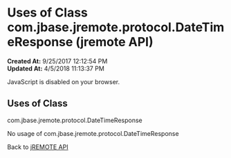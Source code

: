 # Uses of Class com.jbase.jremote.protocol.DateTimeResponse (jremote API)

**Created At:** 9/25/2017 12:12:54 PM  
**Updated At:** 4/5/2018 11:13:37 PM  

<!--<br>    try {<br>        if (location.href.indexOf('is-external=true') == -1) {<br>            parent.document.title="Uses of Class com.jbase.jremote.protocol.DateTimeResponse (jremote   API)";<br>        }<br>    }<br>    catch(err) {<br>    }<br>//-->
JavaScript is disabled on your browser.



<!--<br>  allClassesLink = document.getElementById("allclasses\_navbar\_top");<br>  if(window==top) {<br>    allClassesLink.style.display = "block";<br>  }<br>  else {<br>    allClassesLink.style.display = "none";<br>  }<br>  //-->

## Uses of Class
com.jbase.jremote.protocol.DateTimeResponse

No usage of com.jbase.jremote.protocol.DateTimeResponse

Back to [jREMOTE API](com_jbase_jremote_package-summary)


